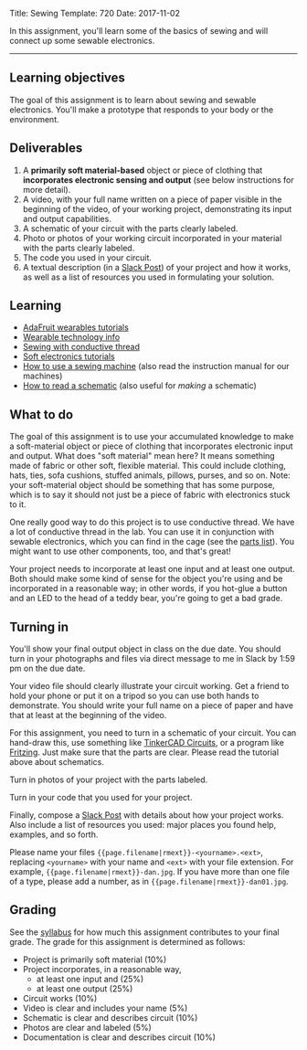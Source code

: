 Title: Sewing
Template: 720
Date: 2017-11-02

In this assignment, you'll learn some of the basics of sewing and will
connect up some sewable electronics.

---

## Learning objectives
The goal of this assignment is to learn about sewing and sewable
electronics. You'll make a prototype that responds to your
body or the environment.

## Deliverables
1. A **primarily soft material-based** object or piece of clothing
	 that **incorporates electronic sensing and output** (see below
	 instructions for more detail).
1. A video, with your full name written on a piece of paper visible in
	 the beginning of the video, of your working project, demonstrating
	 its input and output capabilities.
1. A schematic of your circuit with the parts clearly labeled.
1. Photo or photos of your working circuit incorporated in your
	 material with the parts clearly labeled.
1. The code you used in your circuit.
1. A textual description (in a [Slack
	 Post](https://get.slack.help/hc/en-us/articles/203950418-Compose-a-post))
	 of your project and how it works, as well as a list of resources
	 you used in formulating your solution.

## Learning
- [AdaFruit wearables tutorials](https://learn.adafruit.com/category/wearables)
- [Wearable technology info](http://www.kobakant.at/DIY/)
- [Sewing with conductive thread](https://learn.adafruit.com/conductive-thread/overview)
- [Soft electronics tutorials](http://kaytdek.trevorshp.com/projects/conductive/tutorial/tutorial.html)
- [How to use a sewing
	machine](https://www.youtube.com/watch?v=MRE4TABLswU) (also read the
	instruction manual for our machines)
- [How to read a
	schematic](https://learn.sparkfun.com/tutorials/how-to-read-a-schematic)
	(also useful for _making_ a schematic)

## What to do
The goal of this assignment is to use your accumulated knowledge to
make a soft-material object or piece of clothing that incorporates
electronic input and output. What does "soft material" mean here? It
means something made of fabric or other soft, flexible material. This
could include clothing, hats, ties, sofa cushions, stuffed animals,
pillows, purses, and so on. Note: your soft-material object should be
something that has some purpose, which is to say it should not just be
a piece of fabric with electronics stuck to it.

One really good way to do this project is to use conductive thread. We
have a lot of conductive thread in the lab. You can use it in
conjunction with sewable electronics, which you can find in the cage
(see the [parts list](../parts.html)). You might want to use other
components, too, and that's great!

Your project needs to incorporate at least one input and at least one
output. Both should make some kind of sense for the object you're
using and be incorporated in a reasonable way; in other words, if you
hot-glue a button and an LED to the head of a teddy bear, you're going
to get a bad grade.

## Turning in
You'll show your final output object in class on the due date. You
should turn in your photographs and files via direct message to
me in Slack by 1:59 pm on the due date.

Your video file should clearly illustrate your circuit working. Get a
friend to hold your phone or put it on a tripod so you can use both
hands to demonstrate. You should write your full name on a piece of
paper and have that at least at the beginning of the video.

For this assignment, you need to turn in a schematic of your circuit.
You can hand-draw this, use something like [TinkerCAD
Circuits](https://www.tinkercad.com/circuits), or a program like
[Fritzing](http://fritzing.org/). Just make sure that the parts are
clear. Please read the tutorial above about schematics.

Turn in photos of your project with the parts labeled.

Turn in your code that you used for your project.

Finally, compose a [Slack
Post](https://get.slack.help/hc/en-us/articles/203950418-Compose-a-post)
with details about how your project works. Also include a list of
resources you used: major places you found help, examples, and so
forth.

Please name your files `{{page.filename|rmext}}-<yourname>.<ext>`,
replacing `<yourname>` with your name and `<ext>` with your file
extension. For example, `{{page.filename|rmext}}-dan.jpg`. If you have
more than one file of a type, please add a number, as in
`{{page.filename|rmext}}-dan01.jpg`.

## Grading
See the [syllabus](/{{page.roots[0]}}/syllabus.html) for how much this
assignment contributes to your final grade. The grade for this
assignment is determined as follows:

- Project is primarily soft material (10%)
- Project incorporates, in a reasonable way,
	- at least one input and (25%)
	- at least one output (25%)
- Circuit works (10%)
- Video is clear and includes your name (5%)
- Schematic is clear and describes circuit (10%)
- Photos are clear and labeled (5%)
- Documentation is clear and describes circuit (10%)
